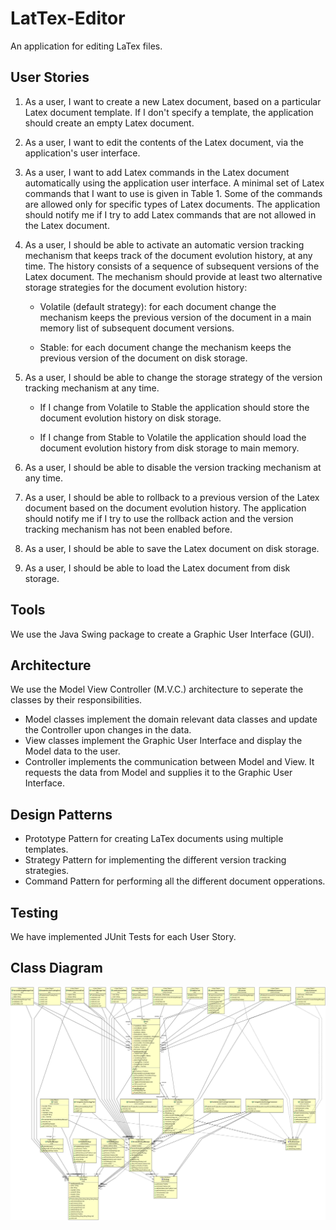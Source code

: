 # LatTex-Editor
An application for editing LaTex files.

## User Stories
1. As a user, I want to create a new Latex document, based on a particular Latex document template. If I don't specify a template, the application should create an empty Latex document.

2. As a user, I want to edit the contents of the Latex document, via the application's user interface.

3. As a user, I want to add Latex commands in the Latex document automatically using the application user interface. A minimal set of Latex commands that I want to use is given in Table 1. Some of the commands are allowed only for specific types of Latex documents. The application should notify me if I try to add Latex commands that are not allowed in the Latex document.

4. As a user, I should be able to activate an automatic version tracking mechanism that keeps track of the document evolution history, at any time. The history consists of a sequence of subsequent versions of the Latex document. The mechanism should provide at least two alternative storage strategies for the document evolution history:

    - Volatile (default strategy): for each document change the mechanism keeps the previous version of the document in a main memory list of subsequent document versions.

    - Stable: for each document change the mechanism keeps the previous version of the document on disk storage.

5. As a user, I should be able to change the storage strategy of the version tracking mechanism at any time.

    - If I change from Volatile to Stable the application should store the document evolution history on disk storage.

    - If I change from Stable to Volatile the application should load the document evolution history from disk storage to main memory.

6. As a user, I should be able to disable the version tracking mechanism at any time.

7. As a user, I should be able to rollback to a previous version of the Latex document based on the document evolution history. The application should notify me if I try to use the rollback action and the version tracking mechanism has not been enabled before.

8. As a user, I should be able to save the Latex document on disk storage.

9. As a user, I should be able to load the Latex document from disk storage.

## Tools 
We use the Java Swing package to create a Graphic User Interface (GUI).

## Architecture 
We use the Model View Controller (M.V.C.) architecture to seperate the classes by their responsibilities.
* Model classes implement the domain relevant data classes and update the Controller upon changes in the data.
* View classes implement the Graphic User Interface and display the Model data to the user.
* Controller implements the communication between Model and View. It requests the data from Model and supplies it to the Graphic User Interface.

## Design Patterns
* Prototype Pattern for creating LaTex documents using multiple templates.
* Strategy Pattern for implementing the different version tracking strategies.
* Command Pattern for performing all the different document opperations.

## Testing
We have implemented JUnit Tests for each User Story.

## Class Diagram
![Image](https://github.com/VictorMegir/LatTex-Editor/blob/master/UML.jpg)
